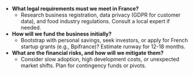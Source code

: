 - **What legal requirements must we meet in France?**
    - Research business registration, data privacy (GDPR for customer data), and food industry regulations. Consult a local expert if needed.
- **How will we fund the business initially?**
    - Bootstrap with personal savings, seek investors, or apply for French startup grants (e.g., Bpifrance)? Estimate runway for 12-18 months.
- **What are the financial risks, and how will we mitigate them?**
    - Consider slow adoption, high development costs, or unexpected market shifts. Plan for contingency funds or pivots.